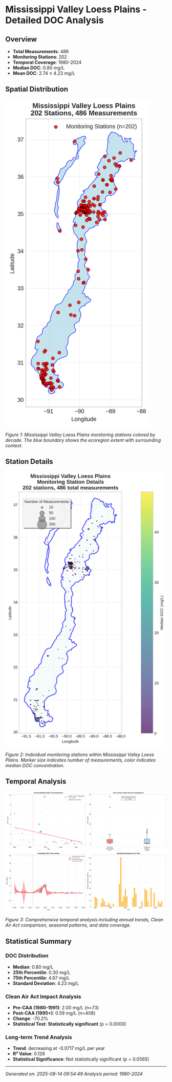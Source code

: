 # Mississippi Valley Loess Plains - Detailed DOC Analysis

## Overview
- **Total Measurements**: 486
- **Monitoring Stations**: 202
- **Temporal Coverage**: 1980-2024
- **Median DOC**: 0.80 mg/L
- **Mean DOC**: 2.74 ± 4.23 mg/L

## Spatial Distribution

![Ecoregion Overview](Mississippi_Valley_Loess_Plains_overview_map.png)

*Figure 1: Mississippi Valley Loess Plains monitoring stations colored by decade. The blue boundary shows the ecoregion extent with surrounding context.*

## Station Details

![Station Details](Mississippi_Valley_Loess_Plains_stations.png)

*Figure 2: Individual monitoring stations within Mississippi Valley Loess Plains. Marker size indicates number of measurements, color indicates median DOC concentration.*

## Temporal Analysis

![Time Series Analysis](Mississippi_Valley_Loess_Plains_timeseries.png)

*Figure 3: Comprehensive temporal analysis including annual trends, Clean Air Act comparison, seasonal patterns, and data coverage.*

## Statistical Summary

### DOC Distribution
- **Median**: 0.80 mg/L
- **25th Percentile**: 0.30 mg/L  
- **75th Percentile**: 4.67 mg/L
- **Standard Deviation**: 4.23 mg/L

### Clean Air Act Impact Analysis

- **Pre-CAA (1980-1991)**: 2.00 mg/L (n=73)
- **Post-CAA (1995+)**: 0.59 mg/L (n=408)
- **Change**: -70.2%
- **Statistical Test**: **Statistically significant** (p = 0.0000)

### Long-term Trend Analysis

- **Trend**: decreasing at -0.0717 mg/L per year
- **R² Value**: 0.128
- **Statistical Significance**: Not statistically significant (p = 0.0565)


---
*Generated on: 2025-08-14 09:54:49*
*Analysis period: 1980-2024*
